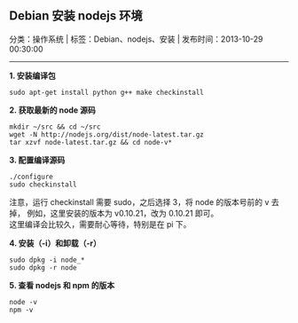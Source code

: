 ## Debian 安装 nodejs 环境

分类：操作系统 | 标签：Debian、nodejs、安装 | 发布时间：2013-10-29 00:30:00

___

**1. 安装编译包**

	sudo apt-get install python g++ make checkinstall
	
**2. 获取最新的 node 源码**

	mkdir ~/src && cd ~/src
	wget -N http://nodejs.org/dist/node-latest.tar.gz
	tar xzvf node-latest.tar.gz && cd node-v*
	
**3. 配置编译源码**

	./configure
	sudo checkinstall
	
注意，运行 checkinstall 需要 sudo，之后选择 3，将 node 的版本号前的 v 去掉，
例如，这里安装的版本为 v0.10.21，改为 0.10.21 即可。  
这里编译会比较久，需要耐心等待，特别是在 pi 下。

**4. 安装（-i）和卸载（-r）**

	sudo dpkg -i node_*
	sudo dpkg -r node
	
**5. 查看 nodejs 和 npm 的版本**	

	node -v
	npm -v